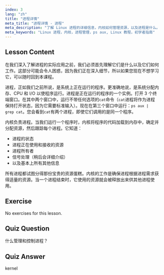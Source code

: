 ```yaml
---
index: 3
lang: "zh"
title: "进程详情"
meta_title: "进程详情 - 进程"
meta_description: "了解 Linux 进程的详细信息，内核如何管理资源，以及进程是什么。为初学者理解进程概念。"
meta_keywords: "Linux 进程，内核，进程管理，ps aux, Linux 教程，初学者指南"
---
```


## Lesson Content

在我们深入了解进程的实际应用之前，我们必须首先理解它们是什么以及它们如何工作。这部分可能会令人困惑，因为我们正在深入细节，所以如果您现在不想学习它，可以随时回到本课程。

进程，正如我们之前所说，是系统上正在运行的程序。更准确地说，是系统分配内存、CPU 和 I/O 以使程序运行。进程是正在运行的程序的一个实例。打开 3 个终端窗口。在其中两个窗口中，运行不带任何选项的`cat`命令（`cat`进程将作为进程保持打开状态，因为它需要标准输入）。现在在第三个窗口中运行：`ps aux | grep cat`。您会看到`cat`有两个进程，即使它们调用的是同一个程序。

内核负责进程。当我们运行一个程序时，内核将程序的代码加载到内存中，确定并分配资源，然后跟踪每个进程。它知道：

- 进程的状态
- 进程正在使用和接收的资源
- 进程所有者
- 信号处理（稍后会详细介绍）
- 以及基本上所有其他信息

所有进程都试图分得那份宝贵的资源蛋糕。内核的工作是确保进程根据进程需求获得适量的资源。当一个进程结束时，它使用的资源就会被释放出来供其他进程使用。

## Exercise

No exercises for this lesson.

## Quiz Question

什么管理和控制进程？

## Quiz Answer

kernel
